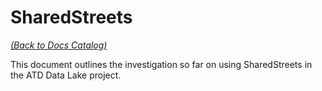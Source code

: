 # SharedStreets

*[(Back to Docs Catalog)](index.md)*

This document outlines the investigation so far on using SharedStreets in the ATD Data Lake project.

